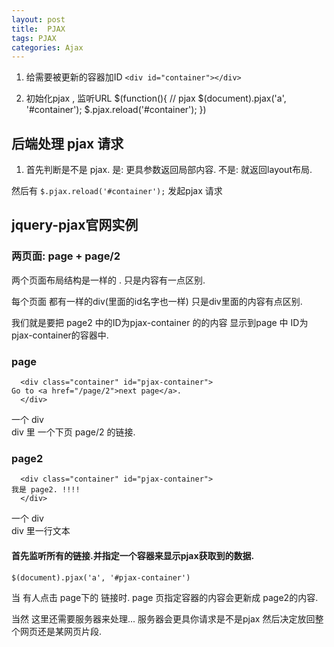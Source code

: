 ```yaml
---
layout: post
title:  PJAX
tags: PJAX
categories: Ajax
---
```



1. 给需要被更新的容器加ID
`<div id="container"></div>`


2. 初始化pjax , 监听URL
	$(function(){
	  // pjax
	  $(document).pjax('a', '#container');
	  $.pjax.reload('#container');
	})




## 后端处理 pjax 请求

1. 首先判断是不是 pjax. 
是:   更具参数返回局部内容.
不是: 就返回layout布局.


然后有 `$.pjax.reload('#container');` 发起pjax 请求





## jquery-pjax官网实例 

### 两页面: page + page/2

两个页面布局结构是一样的 . 只是内容有一点区别.

每个页面 都有一样的div(里面的id名字也一样)
只是div里面的内容有点区别.


我们就是要把 page2 中的ID为pjax-container 的的内容
显示到page 中 ID为pjax-container的容器中.
	  <div class="container" id="pjax-container">
	  </div>



### page
	  <div class="container" id="pjax-container">
	Go to <a href="/page/2">next page</a>.
	  </div>

一个 div  
div 里 一个下页 page/2 的链接.


### page2

	  <div class="container" id="pjax-container">
	我是 page2. !!!!
	  </div>

一个 div  
div 里一行文本




#### 首先监听所有的链接.并指定一个容器来显示pjax获取到的数据.

`$(document).pjax('a', '#pjax-container')`

 
当 有人点击 page下的 链接时. 
page 页指定容器的内容会更新成 page2的内容.



当然 这里还需要服务器来处理...
服务器会更具你请求是不是pjax 然后决定放回整个网页还是某网页片段.









